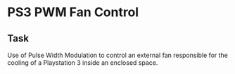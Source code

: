 # PS3 PWM Fan Control

## Task

Use of Pulse Width Modulation to control an external fan responsible for the cooling of a Playstation 3 inside an enclosed space.
